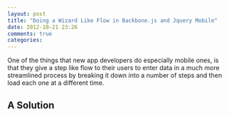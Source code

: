 ```yaml
---
layout: post
title: "Doing a Wizard Like Flow in Backbone.js and Jquery Mobile"
date: 2012-10-21 23:26
comments: true
categories:
---
```

One of the things that new app developers do especially mobile ones, is that they give a step like flow to their users to enter data in a much more streamlined process by breaking it down into a number of steps and then load each one at a different time.

<!--more-->

A Solution
----------
<script src="https://gist.github.com/3927260.js?file=WizardBackbone.js"></script>
